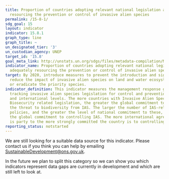 ```yaml
---
title: Proportion of countries adopting relevant national legislation and adequately
  resourcing the prevention or control of invasive alien species
permalink: /15-8-1/
sdg_goal: 15
layout: indicator
indicator: 15.8.1
graph_type: line
graph_title: ~
un_designated_tier: '3'
un_custodian_agency: UNEP
target_id: '15.8'
goal_meta_link: http://unstats.un.org/sdgs/files/metadata-compilation/Metadata-Goal-15.pdf
indicator_name: Proportion of countries adopting relevant national legislation and
  adequately resourcing the prevention or control of invasive alien species
target: By 2020, introduce measures to prevent the introduction and significantly
  reduce the impact of invasive alien species on land and water ecosystems and control
  or eradicate the priority species.
indicator_definition: This indicator measures the management response globally, by
  tracking invasive alien species legislation for control and prevention at national
  and international levels. The more countries with Invasive Alien Species (IAS) and
  Biosecurity related legislation, the greater the global commitment to controlling
  the threat to biodiversity from IAS. The larger the number of IAS-relevant international
  policies, and the greater the level of national commitment to these, the greater
  the global commitment to controlling IAS. The more international agreements a country
  is party to the more strongly committed the country is to controlling IAS.
reporting_status: notstarted
---
```


We are still looking for a suitable data source for this indicator. Please contact us if you think you can help by emailing <a href="mailto:SustainableDevelopment@ons.gov.uk">SustainableDevelopment@ons.gov.uk</a>.

In the future we plan to split this category so we can show you which indicators represent data gaps are currently in development and which are still left to look at.
